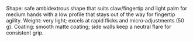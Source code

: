 Shape: safe ambidextrous shape that suits claw/fingertip and light palm for medium hands with a low profile that stays out of the way for fingertip agility.
Weight: very light; excels at rapid flicks and micro‑adjustments (50 g).
Coating: smooth matte coating; side walls keep a neutral flare for consistent grip.

